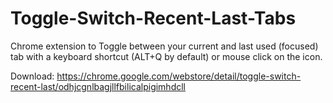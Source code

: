 Toggle-Switch-Recent-Last-Tabs
==============================

Chrome extension to Toggle between your current and last used (focused) tab with a keyboard shortcut (ALT+Q by default) or mouse click on the icon.

Download: https://chrome.google.com/webstore/detail/toggle-switch-recent-last/odhjcgnlbagjllfbilicalpigimhdcll
